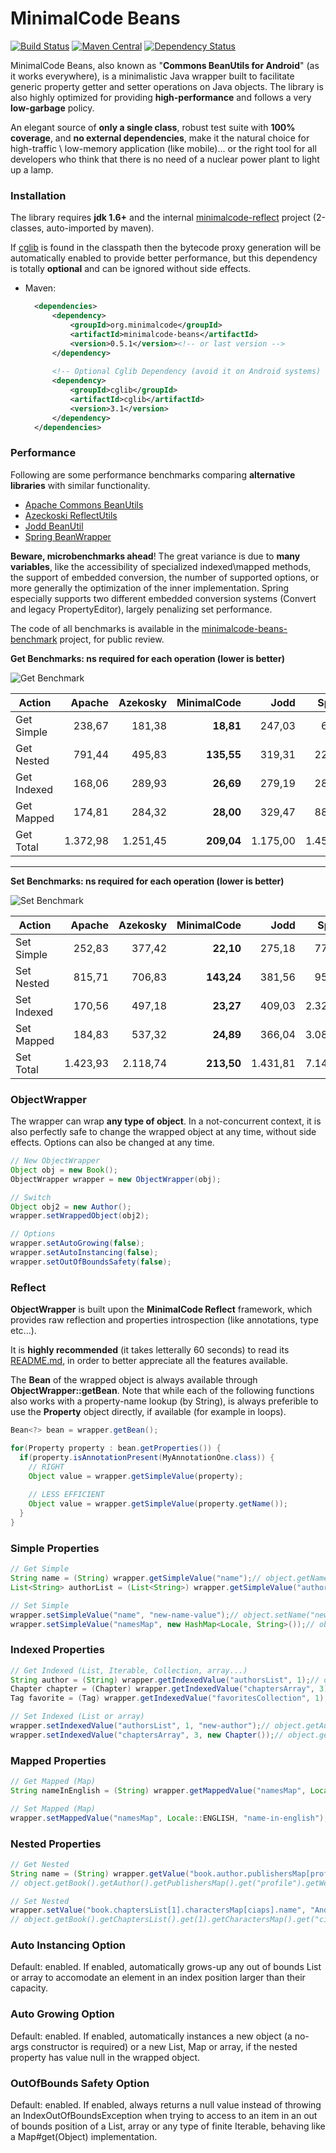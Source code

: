 # MinimalCode Beans

[![Build Status](https://travis-ci.org/minimalcode-org/minimalcode-beans.svg)](https://travis-ci.org/minimalcode-org/minimalcode-beans)
[![Maven Central](https://maven-badges.herokuapp.com/maven-central/org.minimalcode/minimalcode-beans/badge.svg)](https://maven-badges.herokuapp.com/maven-central/org.minimalcode/minimalcode-beans/)
[![Dependency Status](https://www.versioneye.com/user/projects/556dac973934620014010000/badge.svg?style=flat)](https://www.versioneye.com/user/projects/556dac973934620014010000)

MinimalCode Beans, also known as "**Commons BeanUtils for Android**" (as it works everywhere), is a minimalistic Java wrapper built to facilitate generic property getter and setter operations on Java objects. The library is also highly optimized for providing **high-performance** and follows a very **low-garbage** policy. 

An elegant source of **only a single class**, robust test suite with **100% coverage**, and **no external dependencies**, make it the natural choice for high-traffic \ low-memory application (like mobile)... or the right tool for all developers who think that there is no need of a nuclear power plant to light up a lamp.

### Installation

The library requires **jdk 1.6+** and the internal [minimalcode-reflect](https://github.com/minimalcode-org/minimalcode-reflect) project (2-classes, auto-imported by maven). 

If [cglib](https://github.com/cglib/cglib) is found in the classpath then the bytecode proxy generation will be automatically enabled to provide better performance, but this dependency is totally **optional** and can be ignored without side effects.

- Maven:

  ```xml
 	<dependencies>
 		<dependency>
        	<groupId>org.minimalcode</groupId>
        	<artifactId>minimalcode-beans</artifactId>
        	<version>0.5.1</version><!-- or last version -->
      	</dependency>
      
      	<!-- Optional Cglib Dependency (avoid it on Android systems) -->
      	<dependency>
        	<groupId>cglib</groupId>
          	<artifactId>cglib</artifactId>
          	<version>3.1</version>
      	</dependency>
  	</dependencies>
  ```
  
### Performance

Following are some performance benchmarks comparing **alternative libraries** with similar functionality.

- [Apache Commons BeanUtils](http://commons.apache.org/proper/commons-beanutils)
- [Azeckoski ReflectUtils](https://github.com/azeckoski/reflectutils)
- [Jodd BeanUtil](https://github.com/oblac/jodd)
- [Spring BeanWrapper](https://github.com/spring-projects/spring-framework)

**Beware, microbenchmarks ahead**! The great variance is due to **many variables**, like the accessibility of specialized indexed\mapped methods, the support of embedded conversion, the number of supported options, or more generally the optimization of the inner implementation. Spring especially supports two different embedded conversion systems (Convert and legacy PropertyEditor), largely penalizing set performance. 

The code of all benchmarks is available in the [minimalcode-beans-benchmark](https://github.com/minimalcode-org/minimalcode-beans-benchmark) project, for public review.

**Get Benchmarks: ns required for each operation (lower is better)**

![Get Benchmark](http://s14.postimg.org/fft212aoh/get_result_new.jpg)

Action        | Apache    | Azekosky    | MinimalCode   | Jodd      | Spring    |
------------- | -------:  | ---------:  | -----------:  | -------:  | -------:  |
Get Simple    | 238,67    | 181,38      | **18,81**     | 247,03    | 61,31     |
Get Nested    | 791,44    | 495,83      | **135,55**    | 319,31    | 228,86    |
Get Indexed   | 168,06    | 289,93      | **26,69**     | 279,19    | 285,70    |
Get Mapped    | 174,81    | 284,32      | **28,00**     | 329,47    | 880,14    |
Get Total     | 1.372,98  | 1.251,45    | **209,04**    | 1.175,00  | 1.456,01  |

-------------------------------

**Set Benchmarks: ns required for each operation (lower is better)**

![Set Benchmark](http://s14.postimg.org/636926b2p/set_result_new.jpg)

Action        | Apache    | Azekosky    | MinimalCode   | Jodd      | Spring    |
------------- | -------:  | ---------:  | ----------:   | -------:  | -------:  |
Set Simple    | 252,83    | 377,42      | **22,10**     | 275,18    | 773,88    |
Set Nested    | 815,71    | 706,83      | **143,24**    | 381,56    | 955,95    |
Set Indexed   | 170,56    | 497,18      | **23,27**     | 409,03    | 2.328,39  |
Set Mapped    | 184,83    | 537,32      | **24,89**     | 366,04    | 3.086,70  |
Set Total     | 1.423,93  | 2.118,74    | **213,50**    | 1.431,81  | 7.144,91  |

### ObjectWrapper

The wrapper can wrap **any type of object**. In a not-concurrent context, it is also perfectly safe to change the 
wrapped object at any time, without side effects. Options can also be changed at any time.

```java
// New ObjectWrapper
Object obj = new Book();
ObjectWrapper wrapper = new ObjectWrapper(obj);

// Switch
Object obj2 = new Author();
wrapper.setWrappedObject(obj2);

// Options
wrapper.setAutoGrowing(false);
wrapper.setAutoInstancing(false);
wrapper.setOutOfBoundsSafety(false);
```

### Reflect

**ObjectWrapper** is built upon the **MinimalCode Reflect** framework, which provides raw reflection and properties introspection (like annotations, type etc...). 

It is **highly recommended** (it takes letterally 60 seconds) to read its [README.md](https://github.com/minimalcode-org/minimalcode-reflect#property-accessors), in order to better appreciate all the features available.

The **Bean** of the wrapped object is always available through **ObjectWrapper::getBean**. Note that while each of the following functions also works with a property-name lookup (by String), is always preferible to use the **Property** object directly, if available (for example in loops).

```java
Bean<?> bean = wrapper.getBean();

for(Property property : bean.getProperties()) {
  if(property.isAnnotationPresent(MyAnnotationOne.class)) {
    // RIGHT
    Object value = wrapper.getSimpleValue(property);
    
    // LESS EFFICIENT
    Object value = wrapper.getSimpleValue(property.getName());
  }
}
```

### Simple Properties
```java
// Get Simple
String name = (String) wrapper.getSimpleValue("name");// object.getName();
List<String> authorList = (List<String>) wrapper.getSimpleValue("authorsList");// object.getAuthorsList();

// Set Simple
wrapper.setSimpleValue("name", "new-name-value");// object.setName("new-name-value");
wrapper.setSimpleValue("namesMap", new HashMap<Locale, String>());// object.setNamesMap(new HashMap<Locale, String>());
```

### Indexed Properties
```java
// Get Indexed (List, Iterable, Collection, array...)
String author = (String) wrapper.getIndexedValue("authorsList", 1);// object.getAuthorsList().get(1);
Chapter chapter = (Chapter) wrapper.getIndexedValue("chaptersArray", 3);// object.getChaptersArray()[3];
Tag favorite = (Tag) wrapper.getIndexedValue("favoritesCollection", 1);// object.getFavoritesCollection() --> iterate to 1

// Set Indexed (List or array)
wrapper.setIndexedValue("authorsList", 1, "new-author");// object.getAuthorsList().set(1, "new-author");
wrapper.setIndexedValue("chaptersArray", 3, new Chapter());// object.getChaptersArray()[3] = new Chapter();
```

### Mapped Properties
```java
// Get Mapped (Map)
String nameInEnglish = (String) wrapper.getMappedValue("namesMap", Locale::ENGLISH);// object.getNamesMap().get(Locale::ENGLISH);

// Set Mapped (Map)
wrapper.setMappedValue("namesMap", Locale::ENGLISH, "name-in-english");// object.getNamesMap().put(Locale::ENGLISH, "name-in-english");
```

### Nested Properties
```java
// Get Nested
String name = (String) wrapper.getValue("book.author.publishersMap[profile].websitesArray[1].owner.name");
// object.getBook().getAuthor().getPublishersMap().get("profile").getWebsitesArray()[1].getOwner().getName();

// Set Nested
wrapper.setValue("book.chaptersList[1].charactersMap[ciaps].name", "Andrea");
// object.getBook().getChaptersList().get(1).getCharactersMap().get("ciaps").setName("Andrea");
```

### Auto Instancing Option

Default: enabled. If enabled, automatically grows-up any out of bounds List or array to accomodate an element in an index position larger than their capacity.

### Auto Growing Option

Default: enabled. If enabled, automatically instances a new object (a no-args constructor is required) or a new List, Map or array, if the nested property has value null in the wrapped object.

### OutOfBounds Safety Option

Default: enabled. If enabled, always returns a null value instead of throwing an IndexOutOfBoundsException when trying to access to an item in an out of bounds position of a List, array or any type of finite Iterable, behaving like a  Map#get(Object) implementation.

